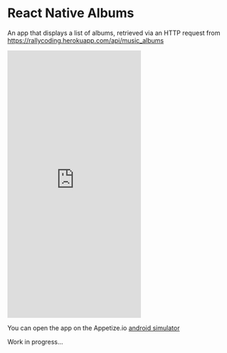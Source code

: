 # React Native Albums

An app that displays a list of albums, retrieved via an HTTP request from https://rallycoding.herokuapp.com/api/music_albums

<iframe height=600 frameborder=0 scrolling='no' src='https://appetize.io/embed/vpb6xmbrv7mnvtz6fx2ymfrd54?device=nexus5&scale=60&orientation=portrait&osVersion=7.0'>
</iframe>

You can open the app on the Appetize.io [android simulator](https://appetize.io/embed/vpb6xmbrv7mnvtz6fx2ymfrd54?device=nexus5&scale=75&orientation=portrait&osVersion=7.0)

Work in progress...

